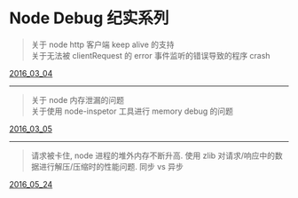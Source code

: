 Node Debug 纪实系列
=================


> 关于 node http 客户端 keep alive 的支持     
> 关于无法被 clientRequest 的 error 事件监听的错误导致的程序 crash

[2016_03_04](https://github.com/Chunlin-Li/Chunlin-Li.github.io/blob/master/blogs/javascript/node_debug_20160304.md)

-------------------------------------

> 关于 node 内存泄漏的问题     
> 关于使用 node-inspetor 工具进行 memory debug 的问题

[2016_03_05](https://github.com/Chunlin-Li/Chunlin-Li.github.io/blob/master/blogs/javascript/node_debug_20160305.md)

-------------------------

> 请求被卡住, node 进程的堆外内存不断升高.
> 使用 zlib 对请求/响应中的数据进行解压/压缩时的性能问题.
> 同步 vs 异步

[2016_05_24](blogs/javascript/node_debug_20160524.md)
